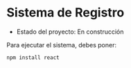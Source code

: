 <h1>Sistema de Registro</h1>

- Estado del proyecto: En construcción

Para ejecutar el sistema, debes poner:

``` npm install react ```



